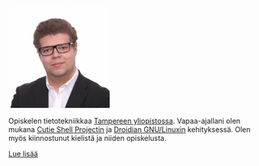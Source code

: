 ---
---

<img src="/img/erikinkinen.png" width="200" />

Opiskelen tietotekniikkaa [Tampereen yliopistossa](https://tuni.fi). Vapaa-ajallani olen mukana [Cutie Shell Projectin](https://cutie-shell.org) ja [Droidian GNU/Linuxin](https://droidian.org) kehityksessä. Olen myös kiinnostunut kielistä ja niiden opiskelusta.

[Lue lisää](/fi/about)